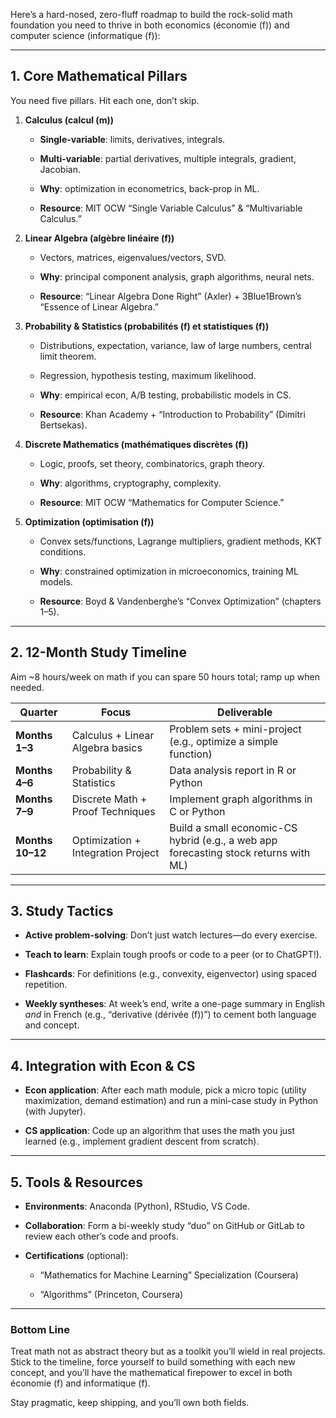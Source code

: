 Here’s a hard-nosed, zero-fluff roadmap to build the rock-solid math foundation you need to thrive in both economics (économie (f)) and computer science (informatique (f)):

---

## 1. Core Mathematical Pillars

You need five pillars. Hit each one, don’t skip.

1. **Calculus (calcul (m))**
    
    - **Single-variable**: limits, derivatives, integrals.
        
    - **Multi-variable**: partial derivatives, multiple integrals, gradient, Jacobian.
        
    - **Why**: optimization in econometrics, back-prop in ML.
        
    - **Resource**: MIT OCW “Single Variable Calculus” & “Multivariable Calculus.”
        
2. **Linear Algebra (algèbre linéaire (f))**
    
    - Vectors, matrices, eigenvalues/vectors, SVD.
        
    - **Why**: principal component analysis, graph algorithms, neural nets.
        
    - **Resource**: “Linear Algebra Done Right” (Axler) + 3Blue1Brown’s “Essence of Linear Algebra.”
        
3. **Probability & Statistics (probabilités (f) et statistiques (f))**
    
    - Distributions, expectation, variance, law of large numbers, central limit theorem.
        
    - Regression, hypothesis testing, maximum likelihood.
        
    - **Why**: empirical econ, A/B testing, probabilistic models in CS.
        
    - **Resource**: Khan Academy + “Introduction to Probability” (Dimitri Bertsekas).
        
4. **Discrete Mathematics (mathématiques discrètes (f))**
    
    - Logic, proofs, set theory, combinatorics, graph theory.
        
    - **Why**: algorithms, cryptography, complexity.
        
    - **Resource**: MIT OCW “Mathematics for Computer Science.”
        
5. **Optimization (optimisation (f))**
    
    - Convex sets/functions, Lagrange multipliers, gradient methods, KKT conditions.
        
    - **Why**: constrained optimization in microeconomics, training ML models.
        
    - **Resource**: Boyd & Vandenberghe’s “Convex Optimization” (chapters 1–5).
        

---

## 2. 12-Month Study Timeline

Aim ~8 hours/week on math if you can spare 50 hours total; ramp up when needed.

|Quarter|Focus|Deliverable|
|---|---|---|
|**Months 1–3**|Calculus + Linear Algebra basics|Problem sets + mini-project (e.g., optimize a simple function)|
|**Months 4–6**|Probability & Statistics|Data analysis report in R or Python|
|**Months 7–9**|Discrete Math + Proof Techniques|Implement graph algorithms in C or Python|
|**Months 10–12**|Optimization + Integration Project|Build a small economic-CS hybrid (e.g., a web app forecasting stock returns with ML)|

---

## 3. Study Tactics

- **Active problem-solving**: Don’t just watch lectures—do every exercise.
    
- **Teach to learn**: Explain tough proofs or code to a peer (or to ChatGPT!).
    
- **Flashcards**: For definitions (e.g., convexity, eigenvector) using spaced repetition.
    
- **Weekly syntheses**: At week’s end, write a one-page summary in English _and_ in French (e.g., “derivative (dérivée (f))”) to cement both language and concept.
    

---

## 4. Integration with Econ & CS

- **Econ application**: After each math module, pick a micro topic (utility maximization, demand estimation) and run a mini-case study in Python (with Jupyter).
    
- **CS application**: Code up an algorithm that uses the math you just learned (e.g., implement gradient descent from scratch).
    

---

## 5. Tools & Resources

- **Environments**: Anaconda (Python), RStudio, VS Code.
    
- **Collaboration**: Form a bi-weekly study “duo” on GitHub or GitLab to review each other’s code and proofs.
    
- **Certifications** (optional):
    
    - “Mathematics for Machine Learning” Specialization (Coursera)
        
    - “Algorithms” (Princeton, Coursera)
        

---

### Bottom Line

Treat math not as abstract theory but as a toolkit you’ll wield in real projects. Stick to the timeline, force yourself to build something with each new concept, and you’ll have the mathematical firepower to excel in both économie (f) and informatique (f).

Stay pragmatic, keep shipping, and you’ll own both fields.